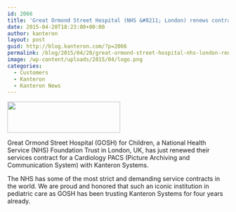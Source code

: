 ```yaml
---
id: 2066
title: 'Great Ormond Street Hospital (NHS &#8211; London) renews contract with Kanteron Systems'
date: 2015-04-20T18:23:00+00:00
author: kanteron
layout: post
guid: http://blog.kanteron.com/?p=2066
permalink: /blog/2015/04/20/great-ormond-street-hospital-nhs-london-renews-contract-with-kanteron-systems/
image: /wp-content/uploads/2015/04/logo.png
categories:
  - Customers
  - Kanteron
  - Kanteron News
---
```

<img class="aligncenter" src="http://www.labs.gosh.nhs.uk/media/487957/nhs_logo_ft.gif" alt="" width="257" height="71" />

Great Ormond Street Hospital (GOSH) for Children, a National Health Service (NHS) Foundation Trust in London, UK, has just renewed their services contract for a Cardiology PACS (Picture Archiving and Communication System) with Kanteron Systems.

The NHS has some of the most strict and demanding service contracts in the world. We are proud and honored that such an iconic institution in pediatric care as GOSH has been trusting Kanteron Systems for four years already.